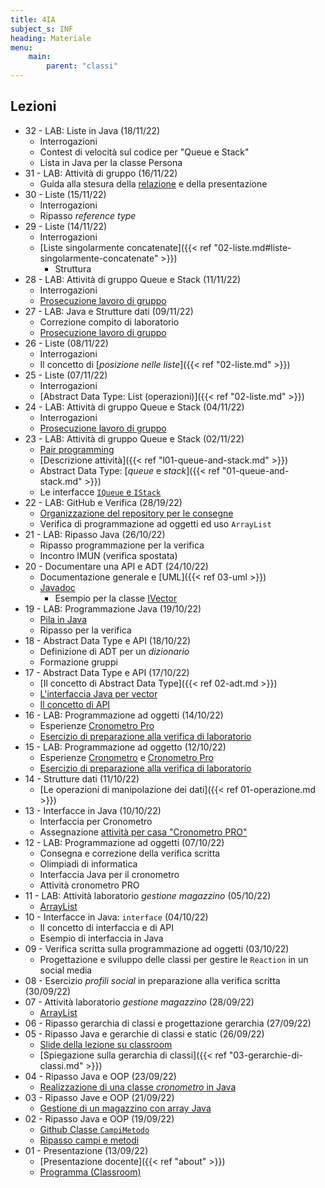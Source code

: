 ```yaml
---
title: 4IA
subject_s: INF
heading: Materiale
menu:
    main:
        parent: "classi"
---
```


## Lezioni
<!--
* 25 - LAB: Liste in Java
    * Interrogazioni
* 34 - LAB: Liste in Java (23/11/22)
    * Operazioni: accesso e ricerca
* 33 - Liste (22/11/22)
    * Interrogazioni
    * Operazioni di inserimento e cancellazione -->
* 32 - LAB: Liste in Java (18/11/22)
    * Interrogazioni
    * Contest di velocità sul codice per "Queue e Stack"
    * Lista in Java per la classe Persona
* 31 - LAB: Attività di gruppo (16/11/22)
    * Guida alla stesura della [relazione](https://classroom.google.com/c/NTQ2OTYxODYzNTg3/m/NDkyMzE0NTcyMDM1/details) e della presentazione
* 30 - Liste (15/11/22)
    * Interrogazioni
    * Ripasso *reference type*
* 29 - Liste (14/11/22)
    * Interrogazioni 
    * [Liste singolarmente concatenate]({{< ref "02-liste.md#liste-singolarmente-concatenate" >}})
        * Struttura
* 28 - LAB: Attività di gruppo Queue e Stack (11/11/22)
    * Interrogazioni
    * [Prosecuzione lavoro di gruppo](https://classroom.google.com/c/NTQ2OTYxODYzNTg3/a/NTU1MzU3NDc5MTk1/details)
* 27 - LAB: Java e Strutture dati (09/11/22)
    * Correzione compito di laboratorio
    * [Prosecuzione lavoro di gruppo](https://classroom.google.com/c/NTQ2OTYxODYzNTg3/a/NTU1MzU3NDc5MTk1/details)
* 26 - Liste (08/11/22)
    * Interrogazioni
    * Il concetto di [*posizione nelle liste*]({{< ref "02-liste.md" >}})
* 25 - Liste (07/11/22)
    * Interrogazioni
    * [Abstract Data Type: List (operazioni)]({{< ref "02-liste.md" >}})
* 24 - LAB: Attività di gruppo Queue e Stack (04/11/22)
    * Interrogazioni
    * [Prosecuzione lavoro di gruppo](https://classroom.google.com/c/NTQ2OTYxODYzNTg3/a/NTU1MzU3NDc5MTk1/details)
* 23 - LAB: Attività di gruppo Queue e Stack (02/11/22)
    * [Pair programming](https://classroom.google.com/c/NTQ2OTYxODYzNTg3/a/NTU1MzU3NDc5MTk1/details)
    * [Descrizione attività]({{< ref "l01-queue-and-stack.md" >}})
    * Abstract Data Type: [*queue* e *stack*]({{< ref "01-queue-and-stack.md" >}})
    * Le interfacce [`IQueue` e `IStack`](https://github.com/ProfSchimd/teaching-material/tree/main/inf/datastructure/queue-and-stack)
* 22 - LAB: GitHub e Verifica (28/19/22)
    * [Organizzazione del repository per le consegne](https://classroom.google.com/c/NTQ2OTYxODYzNTg3/a/NTU5MjczNzczNDE1/details)
    * Verifica di programmazione ad oggetti ed uso `ArrayList`
* 21 - LAB: Ripasso Java (26/10/22)
    * Ripasso programmazione per la verifica
    * Incontro IMUN (verifica spostata)
* 20 - Documentare una API e ADT (24/10/22)
    * Documentazione generale e [UML]({{< ref 03-uml >}})
    * [Javadoc](https://classroom.google.com/c/NTQ2OTYxODYzNTg3/m/NTU2NjYwODAxMjQ0/details)
        * Esempio per la classe [IVector](https://github.com/ProfSchimd/teaching-material/blob/main/inf/datastructure/operations/IVector.java)
* 19 - LAB: Programmazione Java (19/10/22) 
    * [Pila in Java](https://classroom.google.com/c/NTQ2OTYxODYzNTg3/a/NTU3ODM0NzQzMTc0/details)
    * Ripasso per la verifica
* 18 - Abstract Data Type e API (18/10/22)
    * Definizione di ADT per un *dizionario*
    * Formazione gruppi
* 17 - Abstract Data Type e API (17/10/22)
    * [Il concetto di Abstract Data Type]({{< ref 02-adt.md >}})
    * [L'interfaccia Java per vector](https://github.com/ProfSchimd/teaching-material/blob/main/inf/datastructure/operations/IVector.java) 
    * [Il concetto di API](https://en.wikipedia.org/wiki/API)
* 16 - LAB: Programmazione ad oggetti (14/10/22)
    * Esperienze [Cronometro Pro](https://classroom.google.com/c/NTQ2OTYxODYzNTg3/a/NTU0OTMwMDcyMDUx/details)
    * [Esercizio di preparazione alla verifica di laboratorio](https://classroom.google.com/c/NTQ2OTYxODYzNTg3/a/NTU2MTI4NzQ1NjA2/details)
* 15 - LAB: Programmazione ad oggetto (12/10/22) 
    * Esperienze [Cronometro](https://classroom.google.com/c/NTQ2OTYxODYzNTg3/a/NTQ5MDI4NzIzNjA4/details) e [Cronometro Pro](https://classroom.google.com/c/NTQ2OTYxODYzNTg3/a/NTU0OTMwMDcyMDUx/details)
    * [Esercizio di preparazione alla verifica di laboratorio](https://classroom.google.com/c/NTQ2OTYxODYzNTg3/a/NTU2MTI4NzQ1NjA2/details)
* 14 - Strutture dati (11/10/22)
    * [Le operazioni di manipolazione dei dati]({{< ref 01-operazione.md >}}) 
* 13 - Interfacce in Java (10/10/22)
    * Interfaccia per Cronometro
    * Assegnazione [attività per casa "Cronometro PRO"](https://classroom.google.com/c/NTQ2OTYxODYzNTg3/a/NTU0OTMwMDcyMDUx/details)
* 12 - LAB: Programmazione ad oggetti (07/10/22)
    * Consegna e correzione della verifica scritta
    * Olimpiadi di informatica
    * Interfaccia Java per il cronometro
    * Attività cronometro PRO
* 11 - LAB: Attività laboratorio *gestione magazzino* (05/10/22)
    * [ArrayList](https://docs.oracle.com/javase/8/docs/api/java/util/ArrayList.html)
* 10 - Interfacce in Java: `interface` (04/10/22)
    * Il concetto di interfaccia e di API
    * Esempio di interfaccia in Java
* 09 - Verifica scritta sulla programmazione ad oggetti (03/10/22) 
    * Progettazione e sviluppo delle classi per gestire le `Reaction` in un social media
* 08 - Esercizio *profili social* in preparazione alla verifica scritta (30/09/22)
* 07 - Attività laboratorio *gestione magazzino* (28/09/22)
    * [ArrayList](https://docs.oracle.com/javase/8/docs/api/java/util/ArrayList.html)
* 06 - Ripasso gerarchia di classi e progettazione gerarchia (27/09/22)
* 05 - Ripasso Java e gerarchie di classi e static (26/09/22)
    * [Slide della lezione su classroom](https://classroom.google.com/c/NTQ2OTYxODYzNTg3/m/NTUwMDgwMDY1ODk1/details)
    * [Spiegazione sulla gerarchia di classi]({{< ref "03-gerarchie-di-classi.md" >}})
* 04 - Ripasso Java e OOP (23/09/22)
    * [Realizzazione di una classe *cronometro* in Java](https://classroom.google.com/c/NTQ2OTYxODYzNTg3/a/NTQ5MDI4NzIzNjA4/details)
* 03 - Ripasso Jave e OOP (21/09/22)
    * [Gestione di un magazzino con array Java](https://classroom.google.com/c/NTQ2OTYxODYzNTg3/a/NTQ5MDI3NzY4NzA5/details)
* 02 - Ripasso Java e OOP (19/09/22)
    * [Github Classe `CampiMetodo`](https://github.com/ProfSchimd/teaching-material/blob/main/inf/oop/CampiMetodi.java)
    * [Ripasso campi e metodi](https://classroom.google.com/c/NTQ2OTYxODYzNTg3/p/NTQ4NTcxNzM3MDM1/details)
* 01 - Presentazione (13/09/22)
    * [Presentazione docente]({{< ref "about" >}})
    * [Programma (Classroom)](https://classroom.google.com/c/NTQ2OTYxODYzNTg3/p/NTQ3NTI4MTQyMDkz/details)
